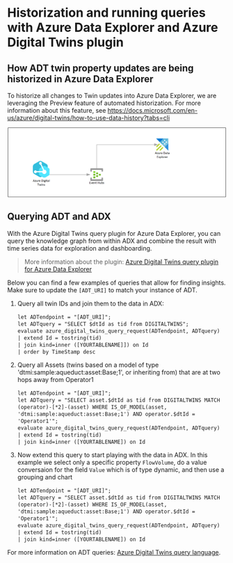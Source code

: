 # Historization and running queries with Azure Data Explorer and Azure Digital Twins plugin

## How ADT twin property updates are being historized in Azure Data Explorer

To historize all changes to Twin updates into Azure Data Explorer, we are leveraging the Preview feature of automated historization.
For more information about this feature, see https://docs.microsoft.com/en-us/azure/digital-twins/how-to-use-data-history?tabs=cli

<!-- As we want to capture every single Property update within the ADT and store it in the time series databased in ADX, we setup a 'Route' in ADT called `twin-history` to listen to all events filtered on `type = 'Microsoft.DigitalTwins.Twin.Update'`, and push them into a new Event Hub.  
From there an Azure Function `TwinUpdatedEgress` does some transformation and generates a new Event Hub message. 
Azure Data Explorer is setup to have Event Hub streaming ingestion which ingests the raw data into the table `rawAdtHistory`. From there all processing is internal to ADX. Notably we parse the raw data into a new streamlined table `AdtHistory`. This is the actual table we leverage to query across ADT and ADX.

> Note: you could do a more simplified setup above by eleminating both the Azure Function and the second Event Hub, but there is a reason we kept it. We want to add some logic of how the updates are generated and we want to control the 'TimeStamp' property: when the update comes from a Device twin, we don't want to take the DT's event generated time, but rather the property `SensorTimestamp` and use that as the TimeStamp. -->

![Architecture - data historization ADT > EH > Function > EH > ADX](images/historizationflow-v2.png)

## Querying ADT and ADX

With the Azure Digital Twins query plugin for Azure Data Explorer, you can query the knowledge graph from within ADX and combine the result with time series data for exploration and dashboarding.

> More information about the plugin: [Azure Digital Twins query plugin for Azure Data Explorer](https://docs.microsoft.com/en-us/azure/digital-twins/concepts-data-explorer-plugin)

Below you can find a few examples of queries that allow for finding insights.
Make sure to update the `[ADT_URI]` to match your instance of ADT.

1. Query all twin IDs and join them to the data in ADX:

    ```
    let ADTendpoint = "[ADT_URI]";
	let ADTquery = "SELECT $dtId as tid from DIGITALTWINS"; 
	evaluate azure_digital_twins_query_request(ADTendpoint, ADTquery) 
	| extend Id = tostring(tid)
	| join kind=inner ([YOURTABLENAME]]) on Id 
    | order by TimeStamp desc
    ```
2. Query all Assets (twins based on a model of type 'dtmi:sample:aqueduct:asset:Base;1', or inheriting from) that are at two hops away from Operator1

    ```
    let ADTendpoint = "[ADT_URI]";
	let ADTquery = "SELECT asset.$dtId as tid from DIGITALTWINS MATCH (operator)-[*2]-(asset) WHERE IS_OF_MODEL(asset, 'dtmi:sample:aqueduct:asset:Base;1') AND operator.$dtId = 'Operator1'"; 
	evaluate azure_digital_twins_query_request(ADTendpoint, ADTquery) 
	| extend Id = tostring(tid)
	| join kind=inner ([YOURTABLENAME]) on Id 
    ```
3. Now extend this query to start playing with the data in ADX. In this example we select only a specific property `FlowVolume`, do a value conversaion for the field `Value` which is of type dynamic, and then use a grouping and chart

    ```
    let ADTendpoint = "[ADT_URI]";
	let ADTquery = "SELECT asset.$dtId as tid from DIGITALTWINS MATCH (operator)-[*2]-(asset) WHERE IS_OF_MODEL(asset, 'dtmi:sample:aqueduct:asset:Base;1') AND operator.$dtId = 'Operator1'"; 
	evaluate azure_digital_twins_query_request(ADTendpoint, ADTquery) 
	| extend Id = tostring(tid)
	| join kind=inner ([YOURTABLENAME]) on Id 
    ```

For more information on ADT queries: [Azure Digital Twins query language](https://docs.microsoft.com/en-us/azure/digital-twins/concepts-query-language).




